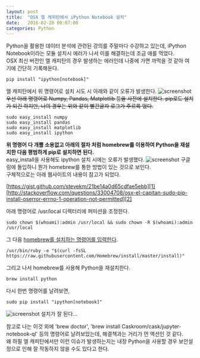 ```yaml
---
layout: post
title:  "OSX 엘 캐피탄에서 iPython Notebook 설치"
date:   2016-02-20 00:07:00
categories: Python
---
```


Python을 활용한 데이터 분석에 관련된 강의를 주말마다 수강하고 있는데, iPython Notebook이라는 모듈 설치시 에러가 나서 이를 해결하는데 조금 애를 먹었다.  
OSX 최신 버전인 엘 캐피탄의 경우 발생하는 에러인데 나중에 가면 까먹을 것 같아 여기에 간단히 기록해둔다.
```
pip install "ipython[notebook]" 
```
엘 캐피탄에서 위 명령어로 설치 시도 시 아래와 같이 오류가 발생한다.
![screenshot](./../../../../../images/20160220/1.jpg)
~~우선 아래 명령어로 Numpy, Pandas, Matplotlib 등을 사전에 설치한다. pip로도 설치가 되긴 하지만, 나의 경우는 위와 같이 빨간글자 로그가 주르륵 떴다.~~
```
sudo easy_install numpy
sudo easy_install pandas
sudo easy_install matplotlib
sudo easy_install ipython
```
**위 명령어 다 개뿔 소용없고 아래의 절차 처럼 homebrew를 이용하여 Python을 재설치한 다음 평범하게 pip로 설치하면 된다.**  
easy_install을 사용해도 ipython 설치 시에는 오류가 발생했다.
![screenshot](./../../../../../images/20160220/2.jpg)
구글링에 돌입하니 뭔가 homebrew를 통한 방법이 있는 것으로 보인다.  
구체적으로는 아래 웹사이트의 내용이 참고가 되었다.

[https://gist.github.com/stevekm/21be14a0d65cdfae5ebb][1]
[http://stackoverflow.com/questions/33004708/osx-el-capitan-sudo-pip-install-oserror-errno-1-operation-not-permitted][2]

아래 명령어로 /usr/local 디렉터리에 퍼미션을 조정한다.
```
sudo chown $(whoami):admin /usr/local && sudo chown -R $(whoami):admin /usr/local
```
그 다음 [homebrew를 설치하는 명령어를 입력한다][3].
```
/usr/bin/ruby -e "$(curl -fsSL https://raw.githubusercontent.com/Homebrew/install/master/install)"
```
그리고 나서 homebrew를 사용해 Python을 재설치한다.
```
brew install python
```
다시 한번 명령어를 날려보면,
```
sudo pip install "ipython[notebook]"
```
![screenshot](./../../../../../images/20160220/3.png)
설치가 잘 된다...

참고로 나는 이것 외에 'brew doctor', 'brew install Caskroom/cask/jupyter-notebook-ql' 등의 명령어로 날려보았는데, 해결책과는 거리가 먼 액션인 것 같다.  
왜 하필 엘 캐피탄에서만 이런 이슈가 발생하는지는 내장 Python을 사용할 경우 보안설정으로 인해 잘 작동하지 않을 수도 있다고 한다.

[1]: https://gist.github.com/stevekm/21be14a0d65cdfae5ebb
[2]: http://stackoverflow.com/questions/33004708/osx-el-capitan-sudo-pip-install-oserror-errno-1-operation-not-permitted
[3]: http://brew.sh/index_ko.html